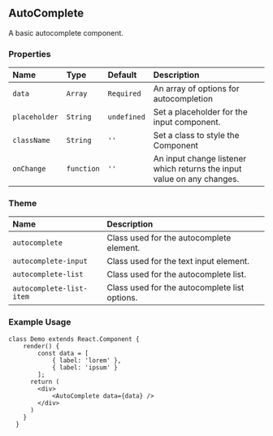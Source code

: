 ## AutoComplete

A basic autocomplete component.

### Properties
| Name | Type | Default | Description |
|:-----|:-----|:-----|:-----|
| `data` | `Array` | `Required` | An array of options for autocompletion |
| `placeholder` | `String` | `undefined` | Set a placeholder for the input component. |
| `className` | `String` | `''` | Set a class to style the Component |
| `onChange` | `function` | `''` | An input change listener which returns the input value on any changes. |

### Theme

| Name     | Description|
|:---------|:-----------|
| `autocomplete` | Class used for the autocomplete element.|
| `autocomplete-input` | Class used for the text input element.|
| `autocomplete-list` | Class used for the autocomplete list.|
| `autocomplete-list-item` | Class used for the autocomplete list options.|

### Example Usage
```
class Demo extends React.Component {
    render() {
        const data = [
            { label: 'lorem' },
            { label: 'ipsum' }
        ];
      return (
        <div>
            <AutoComplete data={data} />
        </div>
      )
    }
  }
```
